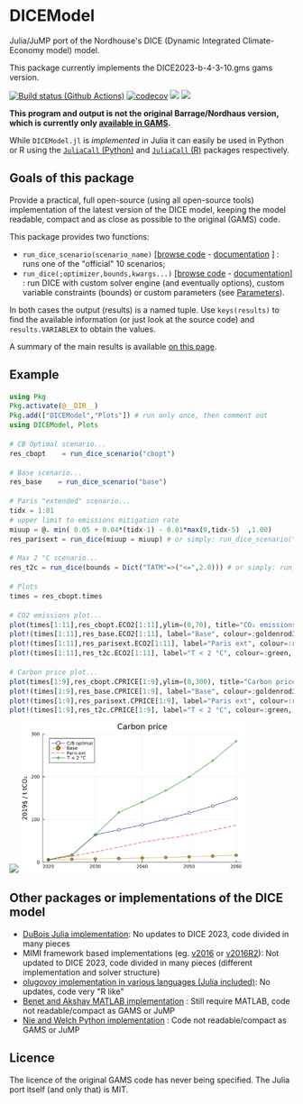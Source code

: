 # DICEModel

Julia/JuMP port of the Nordhouse's DICE (Dynamic Integrated Climate-Economy model) model.


This package currently implements the DICE2023-b-4-3-10.gms gams version.

[![Build status (Github Actions)](https://github.com/sylvaticus/DICEModel.jl/workflows/CI/badge.svg)](https://github.com/sylvaticus/DICEModel.jl/actions)
[![codecov](https://codecov.io/gh/sylvaticus/DICEModel.jl/graph/badge.svg?token=kHYccMbxe5)](https://codecov.io/gh/sylvaticus/DICEModel.jl)
[![](https://img.shields.io/badge/docs-stable-blue.svg)](https://sylvaticus.github.io/DICEModel.jl/stable)
[![](https://img.shields.io/badge/docs-dev-blue.svg)](https://sylvaticus.github.io/DICEModel.jl/dev)


**This program and output is not the original Barrage/Nordhaus version, which is currently only [available in GAMS](https://bit.ly/3TwJ5nO).**

While `DICEModel.jl` is _implemented_ in Julia it can easily be used in Python or R using the [`JuliaCall` (Python)](https://github.com/JuliaPy/PythonCall.jl) and [`JuliaCall` (R)](https://cran.r-project.org/web/packages/JuliaCall/index.html) packages respectively. 

## Goals of this package

Provide a practical, full open-source (using all open-source tools) implementation of the latest version of the DICE model, keeping the model readable, compact and as close as possible to the original (GAMS) code.   

This package provides two functions:
- `run_dice_scenario(scenario_name)` [[browse code](https://github.com/sylvaticus/DICEModel.jl/blob/main/src/Scenarios.jl) - [documentation](https://sylvaticus.github.io/DICEModel.jl/dev/api.html#DICEModel.run_dice_scenario-Tuple{String}) ] : runs one of the "official" 10 scenarios;
- `run_dice(;optimizer,bounds,kwargs...)` [[browse code](https://github.com/sylvaticus/DICEModel.jl/blob/main/src/DICEModel.jl) - [documentation](https://sylvaticus.github.io/DICEModel.jl/dev/api.html#DICEModel.run_dice-Tuple{})]  : run DICE with custom solver engine (and eventually options), custom variable constraints (bounds) or custom parameters (see [Parameters](https://sylvaticus.github.io/DICEModel.jl/dev/api.html#DICEModel.RawParameters)).

In both cases the output (results) is a named tuple. Use `keys(results)` to find the available information (or just look at the source code) and `results.VARIABLEX` to obtain the values.

A summary of the main results is available [on this page](https://sylvaticus.github.io/DICEModel.jl/dev/results.html).


## Example

```julia
using Pkg
Pkg.activate(@__DIR__)
Pkg.add(["DICEModel","Plots"]) # run only once, then comment out
using DICEModel, Plots

# CB Optimal scenario...
res_cbopt    = run_dice_scenario("cbopt")

# Base scenario...
res_base    = run_dice_scenario("base")

# Paris "extended" scenario...
tidx = 1:81
# upper limit to emissions mitigation rate
miuup = @. min( 0.05 + 0.04*(tidx-1) - 0.01*max(0,tidx-5)  ,1.00) 
res_parisext = run_dice(miuup = miuup) # or simply: run_dice_scenario("parisext")

# Max 2 °C scenario...
res_t2c = run_dice(bounds = Dict("TATM"=>("<=",2.0))) # or simply: run_dice_scenario("t2c")

# Plots
times = res_cbopt.times

# CO2 emissions plot...
plot(times[1:11],res_cbopt.ECO2[1:11],ylim=(0,70), title="CO₂ emissions",ylabel="GtCO₂/yr",label="C/B optimal", color=:blue4, markershape=:circle, markercolor=:white)
plot!(times[1:11],res_base.ECO2[1:11], label="Base", colour=:goldenrod3, markershape=:circle, markercolor=:goldenrod3)
plot!(times[1:11],res_parisext.ECO2[1:11], label="Paris ext", colour=:red, linestyle=:dash)
plot!(times[1:11],res_t2c.ECO2[1:11], label="T < 2 °C", colour=:green, markershape=:cross, markercolor=:green)

# Carbon price plot...
plot(times[1:9],res_cbopt.CPRICE[1:9],ylim=(0,300), title="Carbon price",ylabel="2019\$ / t tCO₂",label="C/B optimal", color=:blue4, markershape=:circle, markercolor=:white)
plot!(times[1:9],res_base.CPRICE[1:9], label="Base", colour=:goldenrod3, markershape=:circle, markercolor=:goldenrod3)
plot!(times[1:9],res_parisext.CPRICE[1:9], label="Paris ext", colour=:red, linestyle=:dash)
plot!(times[1:9],res_t2c.CPRICE[1:9], label="T < 2 °C", colour=:green, markershape=:cross, markercolor=:green)
```

<img src="assets/imgs/CO₂_emissions.png" width="400"/> <img src="assets/imgs/Carbon_price.png" width="400"/>

## Other packages or implementations of the DICE model

- [DuBois Julia implementation](https://github.com/Libbum/DICE.jl): No updates to DICE 2023, code divided in many pieces
- MIMI framework based implementations (eg. [v2016](https://github.com/AlexandrePavlov/MimiDICE2016.jl) or [v2016R2](https://github.com/anthofflab/MimiDICE2016R2.jl)): Not updated to DICE 2023, code divided in many pieces (different implementation and solver structure)
- [olugovoy implementation in various languages (Julia included)](https://github.com/olugovoy/climatedice): No updates, code very "R like"
- [Benet and Akshay MATLAB implementation](https://github.com/ebenetce/DICE2023) : Still require MATLAB, code not readable/compact as GAMS or JuMP
- [Nie and Welch Python implementation](https://ivo-welch.info/research/dice/header.html) : Code not readable/compact as GAMS or JuMP

## Licence
The licence of the original GAMS code has never being specified. The Julia port itself (and only that) is MIT.

